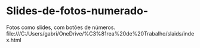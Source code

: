 # Slides-de-fotos-numerado-
Fotos como slides, com botões de números.
file:///C:/Users/gabri/OneDrive/%C3%81rea%20de%20Trabalho/slaids/index.html
